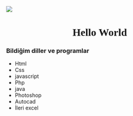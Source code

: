 <img src="https://images.pexels.com/photos/270348/pexels-photo-270348.jpeg?cs=srgb&dl=pexels-pixabay-270348.jpg&fm=jpg" >

<head>

  <script src="https://kit.fontawesome.com/12f928bf4f.js" crossorigin="anonymous"></script>

</head>
<body>
    <h1 style="font-family: Georgia, 'Times New Roman', Times, serif; text-align: center;">
        Hello World
    </h1>
    <h3>Bildiğim diller ve programlar</h3>
    <ul style="list-style: disc;">
        <li><i class="fa-brands fa-html5"></i>Html</li>
        <li><i class="fa-brands fa-css3"></i>Css</li>
        <li><i class="fa-brands fa-js"></i>javascript</li>
        <li><i class="fa-brands fa-php"></i>Php</li>
        <li><i class="fa-brands fa-java"></i>java</li>
        <li>Photoshop</li>
        <li>Autocad</li>
        <li><i class="fa-solid fa-file-excel"></i>İleri excel</li>
    </ul>
</body>
